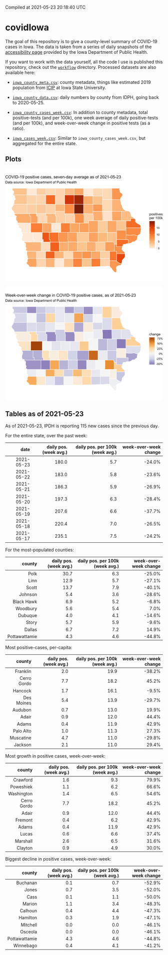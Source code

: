 Compiled at 2021-05-23 20:18:40 UTC

<!-- README.md is generated from README.Rmd. Please edit that file -->

# covidIowa

<!-- badges: start -->

<!-- badges: end -->

The goal of this repository is to give a county-level summary of
COVID-19 cases in Iowa. The data is taken from a series of daily
snapshots of the [accessibility
page](https://coronavirus.iowa.gov/pages/access) provided by the Iowa
Department of Public Health.

If you want to work with the data yourself, all the code I use is
published this repository, check out the [`workflow`](workflow)
directory. Processed datasets are also available here:

  - [`iowa_county_meta.csv`](https://raw.githubusercontent.com/ijlyttle/covidIowa/master/workflow/data/99-publish/iowa_county_meta.csv):
    county metadata, things like estimated 2019 population from
    [ICIP](https://www.icip.iastate.edu/tables/population/counties-estimates)
    at Iowa State University.

  - [`iowa_county_data.csv`](https://raw.githubusercontent.com/ijlyttle/covidIowa/master/workflow/data/99-publish/iowa_county_data.csv):
    daily numbers by county from IDPH, going back to 2020-05-25.

  - [`iowa_county_cases_week.csv`](https://raw.githubusercontent.com/ijlyttle/covidIowa/master/workflow/data/99-publish/iowa_county_data.csv):
    In addition to county metadata, total positive-tests (and per 100k),
    one week average of daily positive-tests (and per 100k), and
    week-over-week change in positive tests (as a ratio).

  - [`iowa_cases_week.csv`](https://raw.githubusercontent.com/ijlyttle/covidIowa/master/workflow/data/99-publish/iowa_cases_week.csv):
    Similar to `iowa_county_cases_week.csv`, but aggregated for the
    entire state.

## Plots

![](workflow/data/99-publish/iowa_cases.png)

![](workflow/data/99-publish/iowa_change.png)

## Tables as of 2021-05-23

As of 2021-05-23, IPDH is reporting 115 new cases since the previous
day.

For the entire state, over the past week:

|       date | daily pos. (week avg.) | daily pos. per 100k (week avg.) | week-over-week change |
| ---------: | ---------------------: | ------------------------------: | --------------------: |
| 2021-05-23 |                  180.0 |                             5.7 |               \-24.0% |
| 2021-05-22 |                  183.0 |                             5.8 |               \-23.6% |
| 2021-05-21 |                  186.3 |                             5.9 |               \-26.9% |
| 2021-05-20 |                  197.3 |                             6.3 |               \-28.4% |
| 2021-05-19 |                  207.6 |                             6.6 |               \-37.7% |
| 2021-05-18 |                  220.4 |                             7.0 |               \-26.5% |
| 2021-05-17 |                  235.1 |                             7.5 |               \-24.2% |

For the most-populated counties:

|        county | daily pos. (week avg.) | daily pos. per 100k (week avg.) | week-over-week change |
| ------------: | ---------------------: | ------------------------------: | --------------------: |
|          Polk |                   30.7 |                             6.3 |               \-25.0% |
|          Linn |                   12.9 |                             5.7 |               \-27.1% |
|         Scott |                   13.7 |                             7.9 |               \-40.1% |
|       Johnson |                    5.4 |                             3.6 |               \-28.6% |
|    Black Hawk |                    6.9 |                             5.2 |                \-6.8% |
|      Woodbury |                    5.6 |                             5.4 |                  7.0% |
|       Dubuque |                    4.0 |                             4.1 |               \-14.6% |
|         Story |                    5.7 |                             5.9 |                \-9.6% |
|        Dallas |                    6.7 |                             7.2 |                 14.9% |
| Pottawattamie |                    4.3 |                             4.6 |               \-44.8% |

Most positive-cases, per-capita:

|      county | daily pos. (week avg.) | daily pos. per 100k (week avg.) | week-over-week change |
| ----------: | ---------------------: | ------------------------------: | --------------------: |
|    Franklin |                    2.0 |                            19.9 |               \-38.2% |
| Cerro Gordo |                    7.7 |                            18.2 |                 45.2% |
|     Hancock |                    1.7 |                            16.1 |                \-9.5% |
|  Des Moines |                    5.4 |                            13.9 |               \-29.7% |
|     Audubon |                    0.7 |                            13.0 |                 19.9% |
|       Adair |                    0.9 |                            12.0 |                 44.4% |
|       Adams |                    0.4 |                            11.9 |                 42.9% |
|   Palo Alto |                    1.0 |                            11.3 |                 27.3% |
|   Muscatine |                    4.7 |                            11.0 |               \-29.8% |
|     Jackson |                    2.1 |                            11.0 |                 29.4% |

Most growth in positive cases, week-over-week:

|      county | daily pos. (week avg.) | daily pos. per 100k (week avg.) | week-over-week change |
| ----------: | ---------------------: | ------------------------------: | --------------------: |
|    Crawford |                    1.6 |                             9.3 |                 79.9% |
|   Poweshiek |                    1.1 |                             6.2 |                 66.6% |
|  Washington |                    1.4 |                             6.5 |                 54.6% |
| Cerro Gordo |                    7.7 |                            18.2 |                 45.2% |
|       Adair |                    0.9 |                            12.0 |                 44.4% |
|     Fremont |                    0.4 |                             6.2 |                 42.9% |
|       Adams |                    0.4 |                            11.9 |                 42.9% |
|       Lucas |                    0.6 |                             6.6 |                 37.4% |
|    Marshall |                    2.6 |                             6.5 |                 31.6% |
|     Clayton |                    0.9 |                             4.9 |                 30.0% |

Biggest decline in positive cases, week-over-week:

|        county | daily pos. (week avg.) | daily pos. per 100k (week avg.) | week-over-week change |
| ------------: | ---------------------: | ------------------------------: | --------------------: |
|      Buchanan |                    0.1 |                             0.7 |               \-52.9% |
|         Jones |                    0.7 |                             3.5 |               \-52.0% |
|          Cass |                    0.1 |                             1.1 |               \-50.0% |
|        Marion |                    1.1 |                             3.4 |               \-48.3% |
|       Calhoun |                    0.4 |                             4.4 |               \-47.3% |
|      Hamilton |                    0.3 |                             1.9 |               \-47.1% |
|      Mitchell |                    0.0 |                             0.0 |               \-46.1% |
|       Osceola |                    0.0 |                             0.0 |               \-46.1% |
| Pottawattamie |                    4.3 |                             4.6 |               \-44.8% |
|     Winnebago |                    0.4 |                             4.1 |               \-41.2% |
